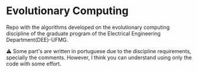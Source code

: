 # Evolutionary Computing

Repo with the algorithms developed on the evolutionary computing discipline of the graduate program of the Electrical Engineering Department(DEE)-UFMG.

:warning: Some part's are written in portuguese due to the discipline requirements, specially the comments. However, I think you can understand using only the code with some effort.
